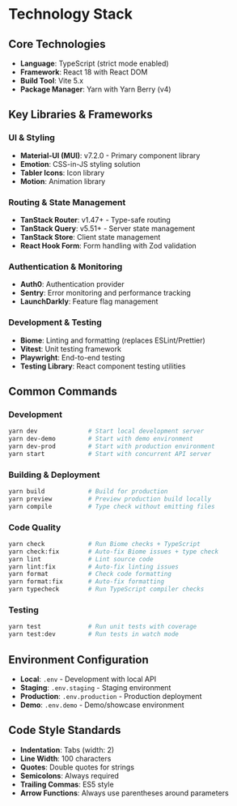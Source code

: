 # Technology Stack

## Core Technologies
- **Language**: TypeScript (strict mode enabled)
- **Framework**: React 18 with React DOM
- **Build Tool**: Vite 5.x
- **Package Manager**: Yarn with Yarn Berry (v4)

## Key Libraries & Frameworks

### UI & Styling
- **Material-UI (MUI)**: v7.2.0 - Primary component library
- **Emotion**: CSS-in-JS styling solution
- **Tabler Icons**: Icon library
- **Motion**: Animation library

### Routing & State Management
- **TanStack Router**: v1.47+ - Type-safe routing
- **TanStack Query**: v5.51+ - Server state management
- **TanStack Store**: Client state management
- **React Hook Form**: Form handling with Zod validation

### Authentication & Monitoring
- **Auth0**: Authentication provider
- **Sentry**: Error monitoring and performance tracking
- **LaunchDarkly**: Feature flag management

### Development & Testing
- **Biome**: Linting and formatting (replaces ESLint/Prettier)
- **Vitest**: Unit testing framework
- **Playwright**: End-to-end testing
- **Testing Library**: React component testing utilities

## Common Commands

### Development
```bash
yarn dev              # Start local development server
yarn dev-demo         # Start with demo environment
yarn dev-prod         # Start with production environment
yarn start            # Start with concurrent API server
```

### Building & Deployment
```bash
yarn build            # Build for production
yarn preview          # Preview production build locally
yarn compile          # Type check without emitting files
```

### Code Quality
```bash
yarn check            # Run Biome checks + TypeScript
yarn check:fix        # Auto-fix Biome issues + type check
yarn lint             # Lint source code
yarn lint:fix         # Auto-fix linting issues
yarn format           # Check code formatting
yarn format:fix       # Auto-fix formatting
yarn typecheck        # Run TypeScript compiler checks
```

### Testing
```bash
yarn test             # Run unit tests with coverage
yarn test:dev         # Run tests in watch mode
```

## Environment Configuration
- **Local**: `.env` - Development with local API
- **Staging**: `.env.staging` - Staging environment
- **Production**: `.env.production` - Production deployment
- **Demo**: `.env.demo` - Demo/showcase environment

## Code Style Standards
- **Indentation**: Tabs (width: 2)
- **Line Width**: 100 characters
- **Quotes**: Double quotes for strings
- **Semicolons**: Always required
- **Trailing Commas**: ES5 style
- **Arrow Functions**: Always use parentheses around parameters